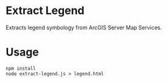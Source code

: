 # Extract Legend

Extracts legend symbology from ArcGIS Server Map Services.

# Usage

```
npm install
node extract-legend.js > legend.html
```